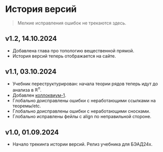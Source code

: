 # История версий

> Мелкие исправления ошибок не трекаются здесь.

## v1.2, 14.10.2024

* Добавлена глава про топологию вещественной прямой.
* История версий теперь отображается на сайте.

## v1.1, 03.10.2024

* Учебник переструктурирован: начала теории рядов теперь идут до анализа в $\mathbb{R}^n$.
* Добавлен [коллоквиум-1](./97-colloquium-1.md).
* Глобально доисправлены ошибки с неработающими ссылками на теоремы/etc.
* Глобально доисправлены ошибки с неработающими сносками.
* Глобально исправлены фейлы с align по неправильной стороне.

## v1.0, 01.09.2024

* Начало трекинга истории версий. Релиз учебника для БЭАД24x.